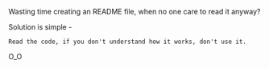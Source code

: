 Wasting time creating an README file, when no one care to read it anyway?

Solution is simple -

    Read the code, if you don't understand how it works, don't use it.

O_O
